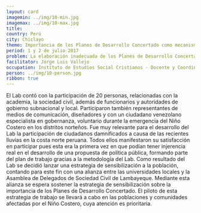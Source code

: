 ```yaml
---
layout: card
imagemin: ../img/10-min.jpg
imagemax: ../img/10-max.jpg
title:
country: Perú
city: Chiclayo
theme: Importancia de los Planes de Desarrollo Concertado como mecanismos de participación de sociedad civil para la gobernanza.
period: 1 y 2 de julio 2017
problem: La elaboración inadecuada de los Planes de Desarrollo Concertado impide su eficiencia como mecanismo de incidencia ciudadana y afecta la participación en el departamento de Lambayeque
facilitator: Jorge Luis Vallejo
occupation: Instituto de Estudios Social Cristianos - Docente y Coordinador Norte
person: ../img/10-person.jpg
ribbon: true
---
```


El Lab contó con la participación de 20 personas, relacionadas con la academia, la sociedad civil, además de funcionarios y autoridades de gobierno subnacional y local. Participaron también representantes de medios de comunicación, diseñadores y con un ciudadano venezolano especialista en gobernanza, voluntario durante la emergencia del Niño Costero en los distritos norteños. Fue muy relevante para el desarrollo del Lab la participación de ciudadanos damnificados a causa de las recientes lluvias en la costa norte peruana. Todos ellos manifestaron su satisfacción en participar pues esta era la primera vez en que podían tener injerencia real en el desarrollo de una propuesta de política pública, formando parte del plan de trabajo gracias a la metodología del Lab. Como resultado del Lab se decidió lanzar una estrategia de sensibilización a la población, contando para este fin con una alianza entre las universidades locales y la Asamblea de Delegados de Sociedad Civil de Lambayeque. Mediante esta alianza se espera sostener la estrategia de sensibilización sobre la importancia de los Planes de Desarrollo Concertado. El piloto de esta estrategia de trabajo se llevará a cabo en las poblaciones y comunidades afectadas por el Niño Costero, cuya atención es prioritaria.
